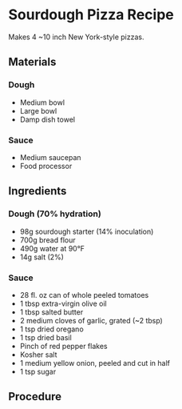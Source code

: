 # Sourdough Pizza Recipe
Makes 4 ~10 inch New York-style pizzas.

## Materials
### Dough
* Medium bowl
* Large bowl
* Damp dish towel
### Sauce
* Medium saucepan
* Food processor

## Ingredients
### Dough (70% hydration)
* 98g sourdough starter (14% inoculation) 
* 700g bread flour
* 490g water at 90&deg;F
* 14g salt (2%)
### Sauce
* 28 fl. oz can of whole peeled tomatoes
* 1 tbsp extra-virgin olive oil
* 1 tbsp salted butter
* 2 medium cloves of garlic, grated (~2 tbsp)
* 1 tsp dried oregano
* 1 tsp dried basil
* Pinch of red pepper flakes
* Kosher salt
* 1 medium yellow onion, peeled and cut in half
* 1 tsp sugar

## Procedure